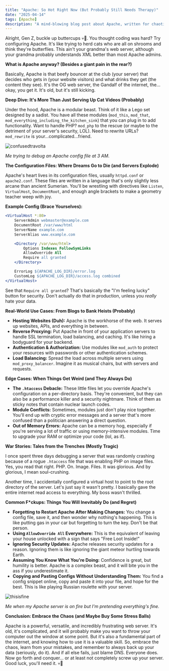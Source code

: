 ```yaml
---
title: "Apache: So Hot Right Now (But Probably Still Needs Therapy)"
date: "2025-04-14"
tags: [Apache]
description: "A mind-blowing blog post about Apache, written for chaotic Gen Z engineers."
---
```


Alright, Gen Z, buckle up buttercups 💀🙏. You thought coding was hard? Try configuring Apache. It's like trying to herd cats who are all on shrooms and think they're butterflies. This ain't your grandma's web server, although your grandma probably understands XML better than most Apache admins.

**What is Apache anyway? (Besides a giant pain in the rear?)**

Basically, Apache is that beefy bouncer at the club (your server) that decides who gets in (your website visitors) and what drinks they get (the content they see). It's the OG web server, the Gandalf of the internet, the... okay, you get it. It's old, but it's still kicking.

**Deep Dive: It's More Than Just Serving Up Cat Videos (Probably)**

Under the hood, Apache is a modular beast. Think of it like a Lego set designed by a sadist. You have all these modules (`mod_this`, `mod_that`, `mod_everything_including_the_kitchen_sink`) that you can plug in to add functionality. Want to handle PHP? `mod_php` to the rescue (or maybe to the detriment of your server's security, LOL). Need to rewrite URLs? `mod_rewrite` is your...complicated...friend.

![confusedtravolta](https://i.kym-cdn.com/entries/icons/original/000/022/807/tmp_4269-5f604641b895000000381ee2.jpg)

*Me trying to debug an Apache config file at 3 AM.*

**The Configuration Files: Where Dreams Go to Die (and Servers Explode)**

Apache's heart lives in its configuration files, usually `httpd.conf` or `apache2.conf`. These files are written in a language that's only slightly less arcane than ancient Sumerian. You'll be wrestling with directives like `Listen`, `VirtualHost`, `DocumentRoot`, and enough angle brackets to make a geometry teacher weep with joy.

**Example Config (Brace Yourselves):**

```apache
<VirtualHost *:80>
    ServerAdmin webmaster@example.com
    DocumentRoot /var/www/html
    ServerName example.com
    ServerAlias www.example.com

    <Directory /var/www/html>
        Options Indexes FollowSymLinks
        AllowOverride All
        Require all granted
    </Directory>

    ErrorLog ${APACHE_LOG_DIR}/error.log
    CustomLog ${APACHE_LOG_DIR}/access.log combined
</VirtualHost>
```

See that `Require all granted`? That's basically the "I'm feeling lucky" button for security. Don't actually do that in production, unless you *really* hate your data.

**Real-World Use Cases: From Blogs to Bank Heists (Probably)**

*   **Hosting Websites (Duh):** Apache is the workhorse of the web. It serves up websites, APIs, and everything in between.
*   **Reverse Proxying:** Put Apache in front of your application servers to handle SSL termination, load balancing, and caching. It's like hiring a bodyguard for your backend.
*   **Authentication & Authorization:** Use modules like `mod_auth` to protect your resources with passwords or other authentication schemes.
*   **Load Balancing:** Spread the load across multiple servers using `mod_proxy_balancer`. Imagine it as musical chairs, but with servers and requests.

**Edge Cases: When Things Get Weird (and They Always Do)**

*   **The `.htaccess` Debacle:** These little files let you override Apache's configuration on a per-directory basis. They're convenient, but they can also be a performance killer and a security nightmare. Think of them as sticky notes that contain nuclear launch codes.
*   **Module Conflicts:** Sometimes, modules just don't play nice together. You'll end up with cryptic error messages and a server that's more confused than a politician answering a direct question.
*   **Out of Memory Errors:** Apache can be a memory hog, especially if you're serving a lot of traffic or using memory-intensive modules. Time to upgrade your RAM or optimize your code (lol, as if).

**War Stories: Tales from the Trenches (Mostly Tragic)**

I once spent three days debugging a server that was randomly crashing because of a rogue `.htaccess` file that was enabling PHP on image files. Yes, you read that right. PHP. On. Image. Files. It was glorious. And by glorious, I mean soul-crushing.

Another time, I accidentally configured a virtual host to point to the root directory of the server. Let's just say it wasn't pretty. I basically gave the entire internet read access to everything. My boss wasn't thrilled.

**Common F\*ckups: Things You Will Inevitably Do (and Regret)**

*   **Forgetting to Restart Apache After Making Changes:** You change a config file, save it, and then wonder why nothing's happening. This is like putting gas in your car but forgetting to turn the key. Don't be that person.
*   **Using `AllowOverride All` Everywhere:** This is the equivalent of leaving your house unlocked with a sign that says "Free Loot Inside!"
*   **Ignoring Security Updates:** Apache releases security updates for a reason. Ignoring them is like ignoring the giant meteor hurtling towards Earth.
*   **Assuming You Know What You're Doing:** Confidence is great, but humility is better. Apache is a complex beast, and it will bite you in the ass if you underestimate it.
*   **Copying and Pasting Configs Without Understanding Them:** You find a config snippet online, copy and paste it into your file, and hope for the best. This is like playing Russian roulette with your server.

![thisisfine](https://i.kym-cdn.com/photos/images/newsfeed/000/644/856/bb2.png)

*Me when my Apache server is on fire but I'm pretending everything's fine.*

**Conclusion: Embrace the Chaos (and Maybe Buy Some Stress Balls)**

Apache is a powerful, versatile, and incredibly frustrating web server. It's old, it's complicated, and it will probably make you want to throw your computer out the window at some point. But it's also a fundamental part of the internet, and knowing how to use it is a valuable skill. So, embrace the chaos, learn from your mistakes, and remember to always back up your data (seriously, do it). And if all else fails, just blame DNS. Everyone does. Now go forth and conquer... or at least not completely screw up your server. Good luck, you'll need it. 💀🙏
